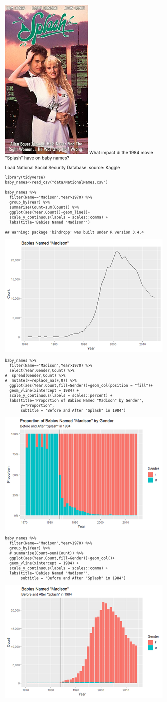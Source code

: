 ![Madison!](data/splash.jpg) What impact di the 1984 movie "Splash" have
on baby names?

Load National Social Security Database. source: Kaggle

    library(tidyverse)
    baby_names<-read_csv("data/NationalNames.csv")

    baby_names %>% 
      filter(Name=="Madison",Year>1970) %>% 
      group_by(Year) %>% 
      summarise(Count=sum(Count)) %>% 
      ggplot(aes(Year,Count))+geom_line()+
      scale_y_continuous(labels = scales::comma) +
      labs(title='Babies Named "Madison"')

    ## Warning: package 'bindrcpp' was built under R version 3.4.4

![](readme_files/figure-markdown_strict/unnamed-chunk-2-1.png)

    baby_names %>% 
      filter(Name=="Madison",Year>1970) %>% 
      select(Year,Gender,Count) %>% 
    #  spread(Gender,Count) %>% 
    #  mutate(F=replace_na(F,0)) %>% 
      ggplot(aes(Year,Count,fill=Gender))+geom_col(position = "fill")+
      geom_vline(xintercept = 1984) +
      scale_y_continuous(labels = scales::percent) +
      labs(title='Proportion of Babies Named "Madison" by Gender',
           y="Proportion",
           subtitle = 'Before and After "Splash" in 1984')

![](readme_files/figure-markdown_strict/unnamed-chunk-3-1.png)

    baby_names %>% 
      filter(Name=="Madison",Year>1970) %>% 
      group_by(Year) %>% 
      # summarise(Count=sum(Count)) %>% 
      ggplot(aes(Year,Count,fill=Gender))+geom_col()+
      geom_vline(xintercept = 1984) +
      scale_y_continuous(labels = scales::comma) +
      labs(title='Babies Named "Madison"',
           subtitle = 'Before and After "Splash" in 1984')

![](readme_files/figure-markdown_strict/unnamed-chunk-4-1.png)
